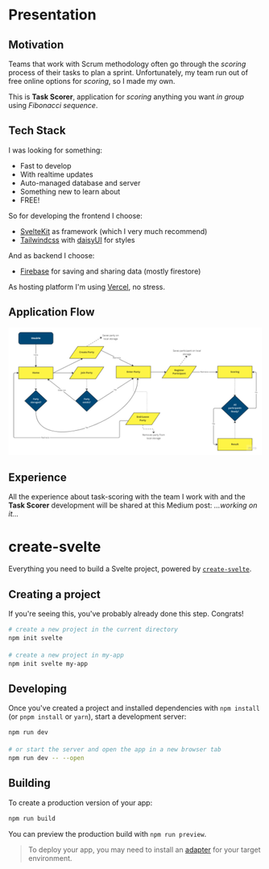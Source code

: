 # Presentation

## Motivation

Teams that work with Scrum methodology often go through the *scoring* process of their tasks to plan a sprint.
Unfortunately, my team run out of free online options for *scoring*, so I made my own.

This is **Task Scorer**, application for *scoring* anything you want *in group* using *Fibonacci sequence*. 

## Tech Stack

I was looking for something:
- Fast to develop
- With realtime updates
- Auto-managed database and server
- Something new to learn about
- FREE!

So for developing the frontend I choose:
- [SvelteKit](https://kit.svelte.dev) as framework (which I very much recommend)
- [Tailwindcss](https://tailwindcss.com) with [daisyUI](https://daisyui.com/) for styles

And as backend I choose:
- [Firebase](https://firebase.google.com/docs) for saving and sharing data (mostly firestore)

As hosting platform I'm using [Vercel](https://vercel.com), no stress.

## Application Flow

![Application Flow](./task-scorer-sequence.svg)

## Experience

All the experience about task-scoring with the team I work with and the **Task Scorer** development will be shared at this Medium post: *...working on it...*

# create-svelte

Everything you need to build a Svelte project, powered by [`create-svelte`](https://github.com/sveltejs/kit/tree/master/packages/create-svelte).

## Creating a project

If you're seeing this, you've probably already done this step. Congrats!

```bash
# create a new project in the current directory
npm init svelte

# create a new project in my-app
npm init svelte my-app
```

## Developing

Once you've created a project and installed dependencies with `npm install` (or `pnpm install` or `yarn`), start a development server:

```bash
npm run dev

# or start the server and open the app in a new browser tab
npm run dev -- --open
```

## Building

To create a production version of your app:

```bash
npm run build
```

You can preview the production build with `npm run preview`.

> To deploy your app, you may need to install an [adapter](https://kit.svelte.dev/docs/adapters) for your target environment.

